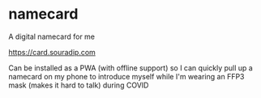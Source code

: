 # namecard
A digital namecard for me

https://card.souradip.com

Can be installed as a PWA (with offline support) so I can quickly pull up a namecard on my phone to introduce myself while I'm wearing an FFP3 mask (makes it hard to talk) during COVID
